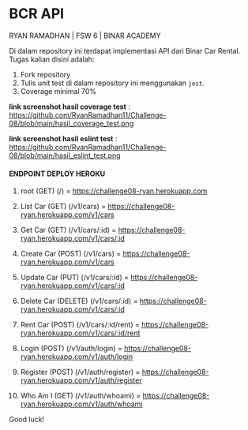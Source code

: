 # BCR API

 RYAN RAMADHAN | FSW 6 | BINAR ACADEMY

Di dalam repository ini terdapat implementasi API dari Binar Car Rental.
Tugas kalian disini adalah:
1. Fork repository
2. Tulis unit test di dalam repository ini menggunakan `jest`.
3. Coverage minimal 70%

**link screenshot hasil coverage test** : https://github.com/RyanRamadhan11/Challenge-08/blob/main/hasil_coverage_test.png

**link screenshot hasil eslint test** : https://github.com/RyanRamadhan11/Challenge-08/blob/main/hasil_eslint_test.png


#### ENDPOINT DEPLOY HEROKU

1. root (GET) (/) = https://challenge08-ryan.herokuapp.com
2. List Car (GET) (/v1/cars)  = https://challenge08-ryan.herokuapp.com/v1/cars
3. Get Car (GET) (/v1/cars/:id) = https://challenge08-ryan.herokuapp.com/v1/cars/:id
4. Create Car (POST) (/v1/cars) = https://challenge08-ryan.herokuapp.com/v1/cars
5. Update Car (PUT) (/v1/cars/:id) = https://challenge08-ryan.herokuapp.com/v1/cars/:id
6. Delete Car (DELETE) (/v1/cars/:id) = https://challenge08-ryan.herokuapp.com/v1/cars/:id
7. Rent Car (POST) (/v1/cars/:id/rent) = https://challenge08-ryan.herokuapp.com/v1/cars/:id/rent

8. Login (POST) (/v1/auth/login) = https://challenge08-ryan.herokuapp.com/v1/auth/login
9. Register (POST) (/v1/auth/register) = https://challenge08-ryan.herokuapp.com/v1/auth/register
10. Who Am I (GET) (/v1/auth/whoami) = https://challenge08-ryan.herokuapp.com/v1/auth/whoami



Good luck!
